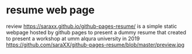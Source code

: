 # resume web page 
review https://saraxx.github.io/github-pages-resume/
is a simple static webpage hosted by github pages to present a dummy resume that created to present a workshop at umm alqura university in 2019 
https://github.com/saraXX/github-pages-resume/blob/master/preview.jpg
